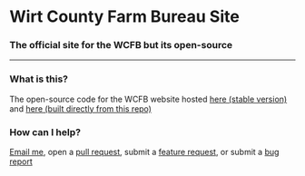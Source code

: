 # Wirt County Farm Bureau Site
### The official site for the WCFB but its open-source
-------------
### What is this?

The open-source code for the WCFB website hosted [here (stable version)](wirtcountyfarmbureau.org) and [here (built directly from this repo)](https://legoman8304.github.io/Farm-Bureau-Site)

### How can I help?

[Email me](mailto:legoman8304@gmail.com), open a [pull request](https://github.com/legoman8304/Farm-Bureau-Site/pull/new/master), submit a [feature request](https://github.com/legoman8304/Farm-Bureau-Site/issues/new?assignees=&labels=&template=feature_request.md&title=), or submit a [bug report](https://github.com/legoman8304/Farm-Bureau-Site/issues/new?assignees=&labels=&template=bug_report.md&title=)
